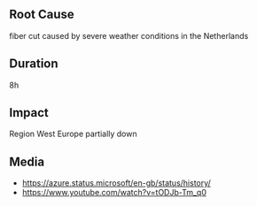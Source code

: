 ## Root Cause

fiber cut caused by severe weather conditions in the Netherlands

## Duration

8h

## Impact

Region West Europe partially down

## Media

- https://azure.status.microsoft/en-gb/status/history/
- https://www.youtube.com/watch?v=tODJb-Tm_q0
